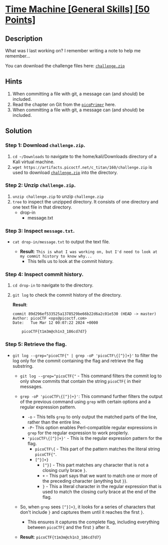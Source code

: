 # [Time Machine [General Skills] [50 Points]](https://play.picoctf.org/practice/challenge/425?category=5&originalEvent=73&page=1) #


## Description ##
What was I last working on? I remember writing a note to help me remember...

You can download the challenge files here: [`challenge.zip`](https://artifacts.picoctf.net/c_titan/160/challenge.zip)

## Hints ##
1. When committing a file with git, a message can (and should) be included.
2. Read the chapter on Git from the [`picoPrimer`](https://primer.picoctf.org/#_git_version_control) here.
3. When committing a file with git, a message can (and should) be included.

## Solution ##
### Step 1: Download `challenge.zip`. ###
1. `cd ~/Downloads` to navigate to the home/kali/Downloads directory of a Kali virtual machine.
2. `wget https://artifacts.picoctf.net/c_titan/160/challenge.zip` is used to download [`challenge.zip`](https://artifacts.picoctf.net/c_titan/160/challenge.zip) into the directory.

### Step 2: Unzip `challenge.zip`. ###
1. `unzip challenge.zip` to unzip `challenge.zip`
2. `tree` to inspect the unzipped directory. It consists of one directory and one text file in that directory.
   * drop-in
     * message.txt
   
### Step 3: Inspect `message.txt`. ###
* `cat drop-in/message.txt` to output the text file.
  
  * **Result**: `This is what I was working on, but I'd need to look at my commit history to know why... ` 
     * This tells us to look at the commit history.
   
### Step 4: Inspect commit history. ### 
1. `cd drop-in` to navigate to the directory.
2. `git log` to check the commit history of the directory.
   
   **Result**:
      
       commit 89d296ef533525a1378529be66b22d6a2c01e530 (HEAD -> master)
       Author: picoCTF <ops@picoctf.com>
       Date:   Tue Mar 12 00:07:22 2024 +0000

           picoCTF{t1m3m@ch1n3_186cd7d7}

### Step 5: Retrieve the flag. ### 
* `git log --grep="picoCTF{" | grep -oP 'picoCTF\{[^}]+}'` to filter the log only for the commit containing the flag and retrieve the flag substring.
   
   * `git log --grep="picoCTF{"` - This command filters the commit log to only show commits that contain the string `picoCTF{` in their messages.
   * `grep -oP 'picoCTF\{[^}]+}'`: This command further filters the output of the previous command using `grep` with certain options and a regular expression pattern.
     * `-o` - This tells `grep` to only output the matched parts of the line, rather than the entire line.
     * `-P`- This option enables Perl-compatible regular expressions in `grep` for the regular expression to work proplerly.
     * `'picoCTF\{[^}]+}'` - This is the regular expression pattern  for the flag.
       * `picoCTF\{` - This part of the pattern matches the literal string `picoCTF{"`.
       * `[^}]+}`
         * `[^}]` - This part matches any character that is not a closing curly brace `}`.
         * `+` - This part says that we want to match one or more of the preceding character (anything but `}`).
         * `}` - This a literal character in the regular expression that is used to match the closing curly brace at the end of the flag.

   * So, when `grep` sees `[^}]+}`, it looks for a series of characters that don't include `}` and captures them until it reaches the first `}`.
     * This ensures it captures the complete flag, including everything between `picoCTF{` and the first `}` after it.
  * **Result**:
    `picoCTF{t1m3m@ch1n3_186cd7d7}`
      
